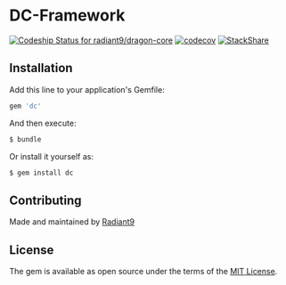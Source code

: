 # DC-Framework
[ ![Codeship Status for radiant9/dragon-core](https://app.codeship.com/projects/fbb60170-8697-0135-3165-72c836e964c9/status?branch=master)](https://app.codeship.com/projects/248181)
[![codecov](https://codecov.io/gh/radiant9/dc/branch/master/graph/badge.svg)](https://codecov.io/gh/radiant9/dc)
[![StackShare](http://img.shields.io/badge/tech-stack-0690fa.svg?style=flat)](http://stackshare.io/leouofa/radiant9)


## Installation
Add this line to your application's Gemfile:

```ruby
gem 'dc'
```

And then execute:
```bash
$ bundle
```

Or install it yourself as:
```bash
$ gem install dc
```

## Contributing
Made and maintained by [Radiant9](http://www.radiant9.com)

## License
The gem is available as open source under the terms of the [MIT License](http://opensource.org/licenses/MIT).
